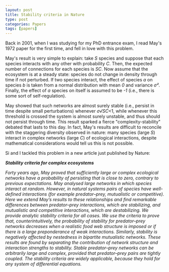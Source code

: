 ```yaml
---
layout: post
title: Stability criteria in Nature
type: post
categories: Papers
tags: [papers]
---
```


Back in 2001, when I was studying for my PhD entrance exam, I read May's 1972 paper for the first time, and fell in love with this problem.

May's result is very simple to explain: take _S_ species and suppose that each species interacts with any other with probability _C_. Then, the expected number of connections for each species is _SC_. Now assume that the ecosystem is at a steady state: species do not change in density through time if not perturbed. If two species interact, the effect of species _a_ on species _b_ is taken from a normal distribution with mean _0_ and variance _σ²_. Finally, the effect of _a_ species on itself is assumed to be _-1_ (i.e., there is some sort of self-regulation).

May showed that such networks are almost surely stable (i.e., persist in time despite small perturbations) whenever _σ√SC_\<1, while whenever this threshold is crossed the system is almost surely unstable, and thus should not persist through time. This result sparked a fierce "complexity-stability" debated that lasts to this day. In fact, May's results are difficult to reconcile with the staggering diversity observed in nature: many species (large _S_) interact in complex networks (large _C_) of ecological interactions, despite mathematical considerations would tell us this is not possible.

Si and I tackled this problem in a new article just published by Nature:

**_Stability criteria for complex ecosystems_**

_Forty years ago, May proved that sufficiently large or complex ecological networks have a probability of persisting that is close to zero, contrary to previous expectations. May analysed large networks in which species interact at random. However, in natural systems pairs of species have well-defined interactions (for example predator–prey, mutualistic or competitive). Here we extend May’s results to these relationships and find remarkable differences between predator–prey interactions, which are stabilizing, and mutualistic and competitive interactions, which are destabilizing. We provide analytic stability criteria for all cases. We use the criteria to prove that, counterintuitively, the probability of stability for predator–prey networks decreases when a realistic food web structure is imposed or if there is a large preponderance of weak interactions. Similarly, stability is negatively affected by nestedness in bipartite mutualistic networks. These results are found by separating the contribution of network structure and interaction strengths to stability. Stable predator–prey networks can be arbitrarily large and complex, provided that predator–prey pairs are tightly coupled. The stability criteria are widely applicable, because they hold for any system of differential equations._

